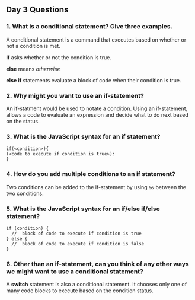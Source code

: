 ## Day 3 Questions


### 1. What is a conditional statement? Give three examples.

A conditional statement is a command that executes based on whether or not a condition is met.


**if** asks whether or not the condition is true.

**else** means *otherwise*

**else if** statements evaluate a block of code when their condition is true.


### 2. Why might you want to use an if-statement?

An if-statment would be used to notate a condition. Using an if-statement, allows a code to evaluate an expression and decide what to do next based on the status.


### 3. What is the JavaScript syntax for an if statement?

```
if(<condition>){
(<code to execute if condition is true>):
}
```

### 4. How do you add multiple conditions to an if statement?

Two conditions can be added to the if-statement by using `&&` between the two conditions.

### 5. What is the JavaScript syntax for an if/else if/else statement?

```
if (condition) {
  //  block of code to execute if condition is true
} else {
  //  block of code to execute if condition is false
}
```

### 6. Other than an if-statement, can you think of any other ways we might want to use a conditional statement?

A **switch** statement is also a conditional statement. It chooses only one of many code blocks to execute based on the condition status.
